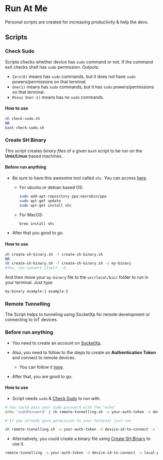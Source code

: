 # Run At Me

Personal scripts are created for increasing productivity & help the devs.

## Scripts

### Check Sudo

Scripts checks whether device has `sudo` command or not. If the command exit checks shell has `sudo` permission.
Outputs:

- `Zero(0)` means has `sudo` commands, but it does not have `sudo` powers/permissions on that terminal.
- `One(1)` means has `sudo` commands, but it has `sudo` powers/permissions on that terminal.
- `Minus One(-1)` means has no `sudo` commands.

#### How to use

```bash
sh check-sudo.sh
OR
bash check-sudo.sh
```

### Create SH Binary

This script creates *binary files* of a given `bash` script to be run on the **Unix/Linux** based machines.

#### Before run anything

- Be sure to have this awesome tool called `shc`. You can access [here](https://github.com/neurobin/shc).
  - For ubuntu or debian based OS:

    ```bash
    sudo add-apt-repository ppa:neurobin/ppa
    sudo apt-get update
    sudo apt-get install shc
    ```

  - For MacOS:

    ```bash
    brew install shc
    ```

- After that you good to go.

#### How to use

```bash
sh create-sh-binary.sh -f create-sh-binary.sh
OR
sh create-sh-binary.sh -f create-sh-binary.sh -o my-binary
#Yes, can convert itself. :D
```

And then move your `my-binary` file to the `usr/local/bin/` folder to run in your terminal. Just type

```bash
my-binary example-1 example-2
```

### Remote Tunnelling

The Script helps to tunneling using SocketXp for remote development or connecting to IoT devices.

### Before run anything

- You need to create an account on [SocketXp](https://www.socketxp.com).
- Also, you need to follow to the steps to create an **Authentication Token** and connect to remote devices.
  - You can follow it [here](https://www.socketxp.com/iot/how-to-remote-access-iot-ssh-over-the-internet/).

- After that, you are good to go.

#### How to use

- Script needs `sudo` & [Check Sudo](README.md#check-sudo) to run with.

```bash
# You could pass your sudo password with the "echo"
echo 'sudoPassword' | sh remote-tunnelling.sh -a your-auth-token -d device-id-to-connect -o local-port-to-opened -p host-port -u username for ssh

# If you already gave permission to your terminal just run

sh remote-tunnelling.sh -a your-auth-token -d device-id-to-connect -o local-port-to-opened -p host-port -u username-for-ssh
```

- Alternatively, you could create a binary file using [Create SH Binary](README.md#create-sh-binary) to use it.

```bash
remote-tunnelling -a your-auth-token -d device-id-to-connect -o local-port-to-opened -p host-port -u username-for-ssh
```
